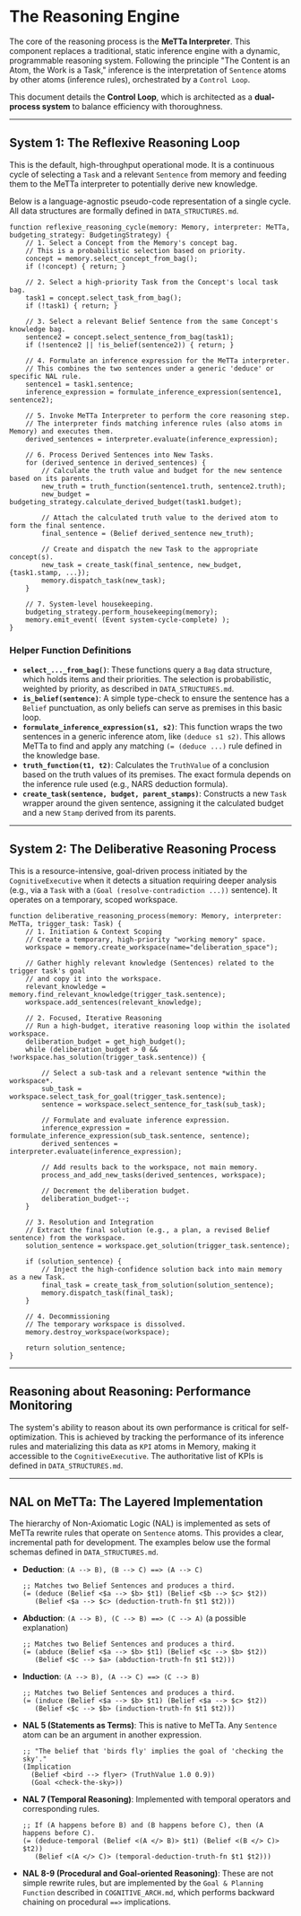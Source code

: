 # The Reasoning Engine

The core of the reasoning process is the **MeTTa Interpreter**. This component replaces a traditional, static inference engine with a dynamic, programmable reasoning system. Following the principle "The Content is an Atom, the Work is a Task," inference is the interpretation of `Sentence` atoms by other atoms (inference rules), orchestrated by a `Control Loop`.

This document details the **Control Loop**, which is architected as a **dual-process system** to balance efficiency with thoroughness.

---

## System 1: The Reflexive Reasoning Loop

This is the default, high-throughput operational mode. It is a continuous cycle of selecting a `Task` and a relevant `Sentence` from memory and feeding them to the MeTTa interpreter to potentially derive new knowledge.

Below is a language-agnostic pseudo-code representation of a single cycle. All data structures are formally defined in `DATA_STRUCTURES.md`.

```pseudo
function reflexive_reasoning_cycle(memory: Memory, interpreter: MeTTa, budgeting_strategy: BudgetingStrategy) {
    // 1. Select a Concept from the Memory's concept bag.
    // This is a probabilistic selection based on priority.
    concept = memory.select_concept_from_bag();
    if (!concept) { return; }

    // 2. Select a high-priority Task from the Concept's local task bag.
    task1 = concept.select_task_from_bag();
    if (!task1) { return; }

    // 3. Select a relevant Belief Sentence from the same Concept's knowledge bag.
    sentence2 = concept.select_sentence_from_bag(task1);
    if (!sentence2 || !is_belief(sentence2)) { return; }

    // 4. Formulate an inference expression for the MeTTa interpreter.
    // This combines the two sentences under a generic 'deduce' or specific NAL rule.
    sentence1 = task1.sentence;
    inference_expression = formulate_inference_expression(sentence1, sentence2);

    // 5. Invoke MeTTa Interpreter to perform the core reasoning step.
    // The interpreter finds matching inference rules (also atoms in Memory) and executes them.
    derived_sentences = interpreter.evaluate(inference_expression);

    // 6. Process Derived Sentences into New Tasks.
    for (derived_sentence in derived_sentences) {
        // Calculate the truth value and budget for the new sentence based on its parents.
        new_truth = truth_function(sentence1.truth, sentence2.truth);
        new_budget = budgeting_strategy.calculate_derived_budget(task1.budget);

        // Attach the calculated truth value to the derived atom to form the final sentence.
        final_sentence = (Belief derived_sentence new_truth);

        // Create and dispatch the new Task to the appropriate concept(s).
        new_task = create_task(final_sentence, new_budget, {task1.stamp, ...});
        memory.dispatch_task(new_task);
    }

    // 7. System-level housekeeping.
    budgeting_strategy.perform_housekeeping(memory);
    memory.emit_event( (Event system-cycle-complete) );
}
```

### Helper Function Definitions

-   **`select_..._from_bag()`**: These functions query a `Bag` data structure, which holds items and their priorities. The selection is probabilistic, weighted by priority, as described in `DATA_STRUCTURES.md`.
-   **`is_belief(sentence)`**: A simple type-check to ensure the sentence has a `Belief` punctuation, as only beliefs can serve as premises in this basic loop.
-   **`formulate_inference_expression(s1, s2)`**: This function wraps the two sentences in a generic inference atom, like `(deduce s1 s2)`. This allows MeTTa to find and apply any matching `(= (deduce ...)` rule defined in the knowledge base.
-   **`truth_function(t1, t2)`**: Calculates the `TruthValue` of a conclusion based on the truth values of its premises. The exact formula depends on the inference rule used (e.g., NARS deduction formula).
-   **`create_task(sentence, budget, parent_stamps)`**: Constructs a new `Task` wrapper around the given sentence, assigning it the calculated budget and a new `Stamp` derived from its parents.

---

## System 2: The Deliberative Reasoning Process

This is a resource-intensive, goal-driven process initiated by the `CognitiveExecutive` when it detects a situation requiring deeper analysis (e.g., via a `Task` with a `(Goal (resolve-contradiction ...))` sentence). It operates on a temporary, scoped workspace.

```pseudo
function deliberative_reasoning_process(memory: Memory, interpreter: MeTTa, trigger_task: Task) {
    // 1. Initiation & Context Scoping
    // Create a temporary, high-priority "working memory" space.
    workspace = memory.create_workspace(name="deliberation_space");

    // Gather highly relevant knowledge (Sentences) related to the trigger task's goal
    // and copy it into the workspace.
    relevant_knowledge = memory.find_relevant_knowledge(trigger_task.sentence);
    workspace.add_sentences(relevant_knowledge);

    // 2. Focused, Iterative Reasoning
    // Run a high-budget, iterative reasoning loop within the isolated workspace.
    deliberation_budget = get_high_budget();
    while (deliberation_budget > 0 && !workspace.has_solution(trigger_task.sentence)) {

        // Select a sub-task and a relevant sentence *within the workspace*.
        sub_task = workspace.select_task_for_goal(trigger_task.sentence);
        sentence = workspace.select_sentence_for_task(sub_task);

        // Formulate and evaluate inference expression.
        inference_expression = formulate_inference_expression(sub_task.sentence, sentence);
        derived_sentences = interpreter.evaluate(inference_expression);

        // Add results back to the workspace, not main memory.
        process_and_add_new_tasks(derived_sentences, workspace);

        // Decrement the deliberation budget.
        deliberation_budget--;
    }

    // 3. Resolution and Integration
    // Extract the final solution (e.g., a plan, a revised Belief sentence) from the workspace.
    solution_sentence = workspace.get_solution(trigger_task.sentence);

    if (solution_sentence) {
        // Inject the high-confidence solution back into main memory as a new Task.
        final_task = create_task_from_solution(solution_sentence);
        memory.dispatch_task(final_task);
    }

    // 4. Decommissioning
    // The temporary workspace is dissolved.
    memory.destroy_workspace(workspace);

    return solution_sentence;
}
```

---

## Reasoning about Reasoning: Performance Monitoring

The system's ability to reason about its own performance is critical for self-optimization. This is achieved by tracking the performance of its inference rules and materializing this data as `KPI` atoms in Memory, making it accessible to the `CognitiveExecutive`. The authoritative list of KPIs is defined in `DATA_STRUCTURES.md`.

---

## NAL on MeTTa: The Layered Implementation

The hierarchy of Non-Axiomatic Logic (NAL) is implemented as sets of MeTTa rewrite rules that operate on `Sentence` atoms. This provides a clear, incremental path for development. The examples below use the formal schemas defined in `DATA_STRUCTURES.md`.

-   **Deduction**: `(A --> B), (B --> C) ==> (A --> C)`
    ```metta
    ;; Matches two Belief Sentences and produces a third.
    (= (deduce (Belief <$a --> $b> $t1) (Belief <$b --> $c> $t2))
       (Belief <$a --> $c> (deduction-truth-fn $t1 $t2)))
    ```

-   **Abduction**: `(A --> B), (C --> B) ==> (C --> A)` (a possible explanation)
    ```metta
    ;; Matches two Belief Sentences and produces a third.
    (= (abduce (Belief <$a --> $b> $t1) (Belief <$c --> $b> $t2))
       (Belief <$c --> $a> (abduction-truth-fn $t1 $t2)))
    ```

-   **Induction**: `(A --> B), (A --> C) ==> (C --> B)`
    ```metta
    ;; Matches two Belief Sentences and produces a third.
    (= (induce (Belief <$a --> $b> $t1) (Belief <$a --> $c> $t2))
       (Belief <$c --> $b> (induction-truth-fn $t1 $t2)))
    ```

-   **NAL 5 (Statements as Terms)**: This is native to MeTTa. Any `Sentence` atom can be an argument in another expression.
    ```metta
    ;; "The belief that 'birds fly' implies the goal of 'checking the sky'."
    (Implication
      (Belief <bird --> flyer> (TruthValue 1.0 0.9))
      (Goal <check-the-sky>))
    ```

-   **NAL 7 (Temporal Reasoning)**: Implemented with temporal operators and corresponding rules.
    ```metta
    ;; If (A happens before B) and (B happens before C), then (A happens before C).
    (= (deduce-temporal (Belief <(A </> B)> $t1) (Belief <(B </> C)> $t2))
       (Belief <(A </> C)> (temporal-deduction-truth-fn $t1 $t2)))
    ```

-   **NAL 8-9 (Procedural and Goal-oriented Reasoning)**: These are not simple rewrite rules, but are implemented by the `Goal & Planning Function` described in `COGNITIVE_ARCH.md`, which performs backward chaining on procedural `==>` implications.
